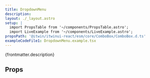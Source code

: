 ```yaml
---
title: DropdownMenu
description: 
layout: ./_layout.astro
setup: |
  import PropsTable from '~/components/PropsTable.astro';
  import LiveExample from '~/components/LiveExample.astro';
propsPath: '@itwin/itwinui-react/esm/core/ComboBox/ComboBox.d.ts'
exampleCodeFile1: DropdownMenu.example.tsx
---
```


<p>{frontmatter.description}</p>

<LiveExample src={frontmatter.exampleCodeFile1} />

## Props

<PropsTable path={frontmatter.propsPath} />
